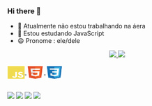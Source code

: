 ### Hi there 👋

- 🔭 Atualmente não estou trabalhando na áera 
- 🌱 Estou estudando JavaScript
- 😄 Pronome : ele/dele

<div align="center">
  <a href="https://github.com/JoelSantoss">
  <img height="180em" src="https://github-readme-stats.vercel.app/api?username=JoelSantoss&show_icons=true&theme=dark&include_all_commits=true&count_private=true"/>
  <img height="180em" src="https://github-readme-stats.vercel.app/api/top-langs/?username=JoelSantoss&layout=compact&langs_count=7&theme=dark"/>
</div>
  
<div style="display: inline_block"><br>
  <img align="center" alt="Joreo-Js" height="30" width="40" src="https://raw.githubusercontent.com/devicons/devicon/master/icons/javascript/javascript-plain.svg">
  <img align="center" alt="Joreo-HTML" height="30" width="40" src="https://raw.githubusercontent.com/devicons/devicon/master/icons/html5/html5-original.svg">
  <img align="center" alt="Joreo-CSS" height="30" width="40" src="https://raw.githubusercontent.com/devicons/devicon/master/icons/css3/css3-original.svg">
 
  ##
  
 
<div> 
 
  <a href="https://instagram.com/santos_joreo" target="_blank"><img src="https://img.shields.io/badge/-Instagram-%23E4405F?style=for-the-badge&logo=instagram&logoColor=white" target="_blank"></a>
 <a href="https://discord.com/channels/@me" target="_blank"><img src="https://img.shields.io/badge/Discord-7289DA?style=for-the-badge&logo=discord&logoColor=white" target="_blank"></a> 
  <a href = "mailto:joelzinvittore@gmail.com"><img src="https://img.shields.io/badge/-Gmail-%23333?style=for-the-badge&logo=gmail&logoColor=white" target="_blank"></a>
  <a href="https://www.linkedin.com/in/joel-santos-322075203" target="_blank"><img src="https://img.shields.io/badge/-LinkedIn-%230077B5?style=for-the-badge&logo=linkedin&logoColor=white" target="_blank"></a> 
 </div>
